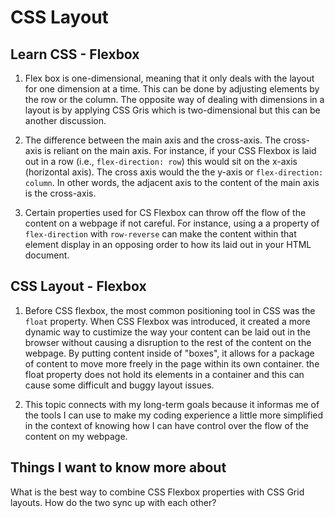 # CSS Layout

## Learn CSS - Flexbox

1. Flex box is one-dimensional, meaning that it only deals with the layout for one dimension at a time. This can be done by adjusting elements by the row or the column. The opposite way of dealing with dimensions in a layout is by applying CSS Gris which is two-dimensional but this can be another discussion.

2. The difference between the main axis and the cross-axis. The cross-axis is reliant on the main axis. For instance, if your CSS Flexbox is laid out in a row (i.e., `flex-direction: row`) this would sit on the x-axis (horizontal axis). The cross axis would the the y-axis or `flex-direction: column`. In other words, the adjacent axis to the content of the main axis is the cross-axis.

3. Certain properties used for CS Flexbox can throw off the flow of the content on a webpage if not careful. For instance, using a a property of `flex-direction` with `row-reverse` can make the content within that element display in an opposing order to how its laid out in your HTML document.

## CSS Layout - Flexbox

1. Before CSS flexbox, the most common positioning tool in CSS was the `float` property. When CSS Flexbox was introduced, it created a more dynamic way to custimize the way your content can be laid out in the browser without causing a disruption to the rest of the content on the webpage. By putting content inside of "boxes", it allows for a package of content to move more freely in the page within its own container. the float property does not hold its elements in a container and this can cause some difficult and buggy layout issues. 

2. This topic connects with my long-term goals because it informas me of the tools I can use to make my coding experience a little more simplified in the context of knowing how I can have control over the flow of the content on my webpage. 

## Things I want to know more about

What is the best way to combine CSS Flexbox properties with CSS Grid layouts. How do the two sync up with each other?
